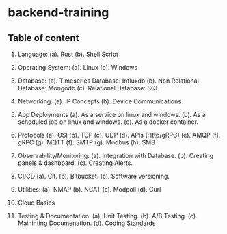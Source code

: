 # backend-training 
## Table of content
1. Language:
    (a). Rust
    (b). Shell Script
2. Operating System:
    (a). Linux 
    (b). Windows
3. Database:
    (a). Timeseries Database: Influxdb 
    (b). Non Relational Database: Mongodb
    (c). Relational Database: SQL
4. Networking:
    (a). IP Concepts 
    (b). Device Communications
5. App Deployments
    (a). As a service on linux and windows.
    (b). As a scheduled job on linux and windows. 
    (c). As a docker container. 
6. Protocols
    (a). OSI 
    (b). TCP
    (c). UDP
    (d). APIs (Http/gRPC)
    (e). AMQP 
    (f). gRPC
    (g). MQTT
    (f). SMTP
    (g). Modbus
    (h). SMB
7. Observability/Monitoring: 
    (a). Integration with Database.
    (b). Creating panels & dashboard.
    (c). Creating Alerts. 
8. CI/CD 
    (a). Git.
    (b). Bitbucket.
    (c). Software versioning. 
9. Utilities:
    (a). NMAP 
    (b). NCAT
    (c). Modpoll
    (d). Curl
10. Cloud Basics

11. Testing & Documentation:
    (a). Unit Testing.
    (b). A/B Testing. 
    (c). Maininting Documenation.
    (d). Coding Standards 

    
